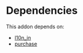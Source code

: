 # Dependencies

This addon depends on:

- [l10n_in](../../odoo-bringout-oca-ocb-l10n_in)
- [purchase](../../odoo-bringout-oca-ocb-purchase)
